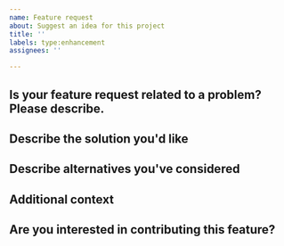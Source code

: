 ```yaml
---
name: Feature request
about: Suggest an idea for this project
title: ''
labels: type:enhancement
assignees: ''

---
```


## Is your feature request related to a problem? Please describe.
<!-- A clear and concise description of what the problem is. Ex. I'm always frustrated when [...] -->

## Describe the solution you'd like
<!-- A clear and concise description of what you want to happen. -->

## Describe alternatives you've considered
<!-- A clear and concise description of any alternative solutions or features you've considered. -->

## Additional context
<!-- Add any other context or screenshots about the feature request here. -->

## Are you interested in contributing this feature?
<!---
Let us know if you want to contribute the feature, and whether would need a hand getting started
--->